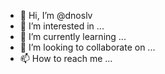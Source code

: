 - 👋 Hi, I’m @dnoslv
- 👀 I’m interested in ...
- 🌱 I’m currently learning ...
- 💞️ I’m looking to collaborate on ...
- 📫 How to reach me ...

<!---
dnoslv/dnoslv is a ✨ special ✨ repository because its `README.md` (this file) appears on your GitHub profile.
You can click the Preview link to take a look at your changes.
--->
